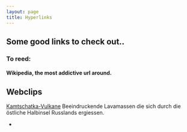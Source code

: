 ```yaml
---
layout: page
title: Hyperlinks
---
```


## Some good links to check out..
### To reed:
#### Wikipedia, the most addictive url around.





## Webclips

[Kamtschatka-Vulkane](http://www.spiegel.de/static/360grad/kamtschatka/)
Beeindruckende Lavamassen die sich durch die östliche Halbinsel Russlands ergiessen.

-
